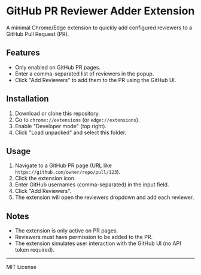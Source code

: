 # GitHub PR Reviewer Adder Extension

A minimal Chrome/Edge extension to quickly add configured reviewers to a GitHub Pull Request (PR).

## Features
- Only enabled on GitHub PR pages.
- Enter a comma-separated list of reviewers in the popup.
- Click "Add Reviewers" to add them to the PR using the GitHub UI.

## Installation
1. Download or clone this repository.
2. Go to `chrome://extensions` (or `edge://extensions`).
3. Enable "Developer mode" (top right).
4. Click "Load unpacked" and select this folder.

## Usage
1. Navigate to a GitHub PR page (URL like `https://github.com/owner/repo/pull/123`).
2. Click the extension icon.
3. Enter GitHub usernames (comma-separated) in the input field.
4. Click "Add Reviewers".
5. The extension will open the reviewers dropdown and add each reviewer.

## Notes
- The extension is only active on PR pages.
- Reviewers must have permission to be added to the PR.
- The extension simulates user interaction with the GitHub UI (no API token required).

---

MIT License 

